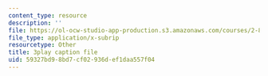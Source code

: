 ```yaml
---
content_type: resource
description: ''
file: https://ol-ocw-studio-app-production.s3.amazonaws.com/courses/2-830j-control-of-manufacturing-processes-sma-6303-spring-2008/59327bd98bd7cf02936def1daa557f04_R4lUaI7VsK4.srt
file_type: application/x-subrip
resourcetype: Other
title: 3play caption file
uid: 59327bd9-8bd7-cf02-936d-ef1daa557f04
---
```

